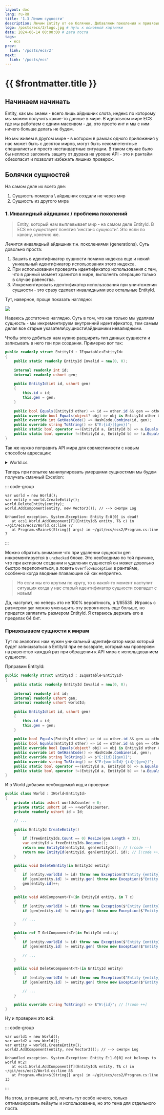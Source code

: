```yaml
---
layout: doc
lang: ru-RU
title: '1.3 Лечим сущности'
description: Лечим Entity от ее болячек. Добавляем поколения и привязываем к миру.
logo: /posts/ecs/3/logo.jpg # путь к основной картинке
date: 2024-06-14 00:00:00 # дата поста
tags:
  - ecs
prev:
  link: '/posts/ecs/2' 
next:
  link: '/posts/ecs'
---
```

# {{ $frontmatter.title }}

## Начинаем начинать

Entity, как мы знаем - всего лишь айдишник слота, индекс по которому мы можем получить какие-то данные в мире. В идеальном мире ECS где мы работаем с одним массивом - да, это просто инт и мы с ним ничего больше делать не будем.

Но мы живем в другом мире - в котором в рамках одного приложения у нас может быть с десяток миров, могут быть некомпетентные специалисты и просто нестандартные ситуации. В таком случае было бы неплохо заложить защиту от дурака на уровне API - это и рантайм обезопасит и позволит избежать лишних проверок.

## Болячки сущностей

На самом деле их всего две:
1. Сущность померла \ айдишник создали не через мир
2. Сущность из другого мира

### 1. Инвалидный айдишник / проблема поколений

> Entity, который нам выплевывает мир - на самом деле EntityId. В ECS не существует понятия 'инстанс сущности'.
> Это если по канону, конечно же.

Лечится инвалидный айдишник т.н. поколениями (generations). Суть довольно проста:
1. Зашить в идентификатор сущности помимо индекса еще и некий уникальный идентификатор использования этого индекса.
2. При использовании проверять идентификатор использования с тем, что в данный момент хранится в мире, выполнять операцию только в случае равенства.
3. Инкрементировать идентификатор использования при уничтожении сущности - это сразу сделает инвалидными все остальные EntityId.

Тут, наверное, проще показать наглядно:

![](1.svg)

Надеюсь достаточно наглядно. Суть в том, что как только мы удаляем сущность - мы инкрементируем внутренний идентификатор, тем самым делая все старые указатели\сущности\айдишники невалидными.

Чтобы этого добиться нам нужно расширить тип данных сущности и записывать в него ген при создании.
Примерно вот так:

```csharp
public readonly struct EntityId : IEquatable<EntityId>
{
    public static readonly EntityId Invalid = new(0, 0);
    
    internal readonly int id;
    internal readonly ushort gen;
    
    public EntityId(int id, ushort gen)
    {
        this.id = id;
        this.gen = gen;
    }
    
    public bool Equals(EntityId other) => id == other.id && gen == other.gen;
    public override bool Equals(object? obj) => obj is EntityId other && Equals(other);
    public override int GetHashCode() => HashCode.Combine(id, gen);
    public override string ToString() => $"E:{id}[{gen}]";
    public static bool operator ==(EntityId a, EntityId b) => a.Equals(b);
    public static bool operator !=(EntityId a, EntityId b) => !a.Equals(b);
}
```

Так же нужно поправить API мира для совместимости с новым способом адресации:

<details>
    <summary>World.cs</summary>

> Полный код можно найти тут [тут](https://github.com/blackbone/ecs/tree/main/ecs2)

```csharp

public class World : IWorld<EntityId>
{
    private bool[] isAlive;     // [!code --]
    private ushort[] gen;       // [!code ++]

    // ...

    public World(int entityCount = 256) => Resize(entityCount);

    private void Resize(in int size)
    {
        var initialSize = isAlive?.Length ?? 0; // [!code --]
        var initialSize = gen?.Length ?? 0;     // [!code ++]
        if (initialSize >= size) return;

        Array.Resize(ref isAlive, size);        // [!code --]
        Array.Resize(ref gen, size);            // [!code ++]

        // ...
    }

    // CRUD [C]reate :: world
    public EntityId CreateEntity()
    {
        if (freeEntityIds.Count == 0) Resize(isAlive.Length + 32);  // [!code --]
        var entity = freeEntityIds.Dequeue();                       // [!code --]
        isAlive[entity] = true;                                     // [!code --]
        return entity;                                              // [!code --]
        if (freeEntityIds.Count == 0) Resize(gen.Length + 32);      // [!code ++]
        var entityId = freeEntityIds.Dequeue();                     // [!code ++]
        return new EntityId(entityId, gen[entityId]);               // [!code ++]
    }

    // CRUD [D]elete :: world
    public void DeleteEntity(in EntityId entity)
    {
        isAlive[entity] = false;                                                            // [!code --]
        if (gen[entity.id] != entity.gen) throw new Exception($"Entity {entity} is dead!"); // [!code ++]
        unchecked                                                                           // [!code ++]
        {                                                                                   // [!code ++]
            gen[entity.id]++;                                                               // [!code ++]
        }                                                                                   // [!code ++]
    }

    // CRUD [C]reate :: entity
    public void AddComponent<T>(in int entityId, in T c)                                    // [!code --]
    public void AddComponent<T>(in EntityId entity, in T c)                                 // [!code ++]
    {
        if (gen[entity.id] != entity.gen) throw new Exception($"Entity {entity} is dead!"); // [!code ++]
        
        // ...
    }

    // CRUD [R]ead/[U]pdate :: entity
    public ref T GetComponent<T>(in int entityId)                                           // [!code --]
    public ref T GetComponent<T>(in EntityId entity)                                        // [!code ++]
    {
        if (gen[entity.id] != entity.gen) throw new Exception($"Entity {entity} is dead!"); // [!code ++]
        
        // ...
    }

    // CRUD [D]elete :: entity
    public void DeleteComponent<T>(in int entityId)                                         // [!code --]
    public void DeleteComponent<T>(in EntityId entity)                                      // [!code ++]
    {
        if (gen[entity.id] != entity.gen) throw new Exception($"Entity {entity} is dead!"); // [!code ++]
        
        // ...
    }
}

```

</details>

Теперь при попытке манипулировать умершими сущностями мы будем получать смачный Excetion:

::: code-group

```csharp{4} [Program.cs]
var world = new World();
var entity = world.CreateEntity();
world.DeleteEntity(entity);
world.AddComponent(entity, new Vector3()); // --> смотри Log
```

```log [Log]
Unhandled exception. System.Exception: Entity E:0[0] is dead!
   at ecs1.World.AddComponent[T](EntityId& entity, T& c) in ~/git/ecs/ecs2/World.cs:line 77
   at Program.<Main>$(String[] args) in ~/git/ecs/ecs2/Program.cs:line 7
```

:::

Можно обратить внимание что при удалении сущности gen инкрементируется в `unchecked` блоке.
Это необходимо по той причине, что при активном создании и удалении сущностей он может довольно быстро переполниться, а ловить `OverflowException` в рантайме, особенно когда вводные плавающие ой как неприятно.

> Но если мы его крутим по кругу, то в какой-то момент наступит ситуация когда у нас старый идентификатор сущности совпадет с новым!

Да, наступит, но неперь это не 100% вероятность, а 1/65535. Играясь с размером `gen` можно уменьшить эту вероятность еще больше, но придется заплатить размером EntityId. Я стараюсь держать его в пределах 64 бит.

### Привязываем cущности к мирам

Тут по аналогии: нам нужен уникальный идентификатор мира который будет записываться в EntityId при ее возврате, который мы проверяем на равенство каждый раз при обращении к API мира с испольщованием сущности.

Прправим EntityId:

```csharp
public readonly struct EntityId : IEquatable<EntityId>
{
    public static readonly EntityId Invalid = new(0, 0);
    
    internal readonly int id;
    internal readonly ushort gen;
    internal readonly ushort worldId;                                                                       // [!code ++]
    
    public EntityId(int id, ushort gen)
    {
        this.id = id;
        this.gen = gen;
    }
    
    public bool Equals(EntityId other) => id == other.id && gen == other.gen;                               // [!code --]
    public bool Equals(EntityId other) => id == other.id && gen == other.gen && worldId == other.worldId;   // [!code ++]
    public override bool Equals(object? obj) => obj is EntityId other && Equals(other);
    public override int GetHashCode() => HashCode.Combine(id, gen);
    public override string ToString() => $"E:{id}[{gen}]";                                                  // [!code --]
    public override string ToString() => $"E:{worldId}-{id}[{gen}]";                                        // [!code ++]
    public static bool operator ==(EntityId a, EntityId b) => a.Equals(b);
    public static bool operator !=(EntityId a, EntityId b) => !a.Equals(b);
}
```

И в World добавим необходимый код и проверки:

```csharp
public class World : IWorld<EntityId>
{
    private static ushort worldsCounter = 0;
    private static ushort Id => ++worldsCounter;
    private readonly ushort id = Id;

    // ...

    public EntityId CreateEntity()
    {
        if (freeEntityIds.Count == 0) Resize(gen.Length + 32);
        var entityId = freeEntityIds.Dequeue();
        return new EntityId(entityId, gen[entityId]); // [!code --]
        return new EntityId(entityId, gen[entityId], id); // [!code ++]
    }

    public void DeleteEntity(in EntityId entity)
    {
        if (entity.worldId != id) throw new Exception($"Entity {entity} not belongs to world {this}!"); // [!code ++]
        if (gen[entity.id] != entity.gen) throw new Exception($"Entity {entity} is dead!");
        gen[entity.id]++;
    }

    public void AddComponent<T>(in EntityId entity, in T c)
    {
        if (entity.worldId != id) throw new Exception($"Entity {entity} not belongs to world {this}!"); // [!code ++]
        if (gen[entity.id] != entity.gen) throw new Exception($"Entity {entity} is dead!");

        // ...
    }

    public ref T GetComponent<T>(in EntityId entity)
    {
        if (entity.worldId != id) throw new Exception($"Entity {entity} not belongs to world {this}!"); // [!code ++]
        if (gen[entity.id] != entity.gen) throw new Exception($"Entity {entity} is dead!");

        // ...
    }

    public void DeleteComponent<T>(in EntityId entity)
    {
        if (entity.worldId != id) throw new Exception($"Entity {entity} not belongs to world {this}!"); // [!code ++]
        if (gen[entity.id] != entity.gen) throw new Exception($"Entity {entity} is dead!");

        // ...
    }

    public override string ToString() => $"W:{id}"; // [!code ++]
}
```

Ну и проверим это всё:

::: code-group

```csharp{4} [Program.cs]
var world1 = new World();
var world2 = new World();
var entity = world1.CreateEntity();
world2.AddComponent(entity, new Vector3()); // --> смотри Log
```

```log [Log]
Unhandled exception. System.Exception: Entity E:1-0[0] not belongs to world W:2!
   at ecs1.World.AddComponent[T](EntityId& entity, T& c) in ~/git/ecs/ecs2/World.cs:line 85
   at Program.<Main>$(String[] args) in ~/git/ecs/ecs2/Program.cs:line 13
```

:::

На этом, в принципе всё, лечить тут особо нечего, только оптимизировать лейауты и использование, но это тема для отдельного поста.
